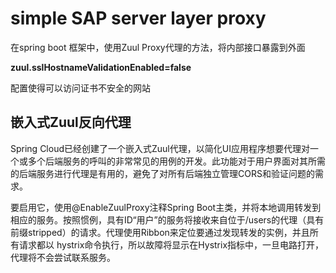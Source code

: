 # simple SAP server layer proxy

在spring boot 框架中，使用Zuul Proxy代理的方法，将内部接口暴露到外面

**zuul.sslHostnameValidationEnabled=false**

配置使得可以访问证书不安全的网站

## 嵌入式Zuul反向代理
Spring Cloud已经创建了一个嵌入式Zuul代理，以简化UI应用程序想要代理对一个或多个后端服务的呼叫的非常常见的用例的开发。此功能对于用户界面对其所需的后端服务进行代理是有用的，避免了对所有后端独立管理CORS和验证问题的需求。

要启用它，使用@EnableZuulProxy注释Spring Boot主类，并将本地调用转发到相应的服务。按照惯例，具有ID“用户”的服务将接收来自位于/users的代理（具有前缀stripped）的请求。代理使用Ribbon来定位要通过发现转发的实例，并且所有请求都以 hystrix命令执行，所以故障将显示在Hystrix指标中，一旦电路打开，代理将不会尝试联系服务。
